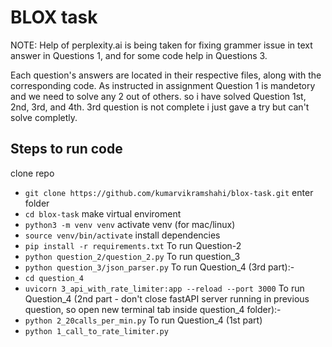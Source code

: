# BLOX task
NOTE: Help of perplexity.ai is being taken for fixing grammer issue in text answer in Questions 1, and for some code help in Questions 3.

Each question's answers are located in their respective files, along with the corresponding code.
As instructed in assignment Question 1 is mandetory and we need to solve any 2 out of others.
so i have solved Question 1st, 2nd, 3rd, and 4th. 3rd question is not complete i just gave a try but can't solve completly.

## Steps to run code
clone repo
* `git clone https://github.com/kumarvikramshahi/blox-task.git`
enter folder
* `cd blox-task` 
make virtual enviroment
* `python3 -m venv venv`
activate venv (for mac/linux)
* `source venv/bin/activate`
install dependencies
* `pip install -r requirements.txt`
To run Question-2 
* `python question_2/question_2.py`
To run question_3
* `python question_3/json_parser.py`
To run Question_4 (3rd part):-
* `cd question_4`
* `uvicorn 3_api_with_rate_limiter:app --reload --port 3000`
To run Question_4 (2nd part - don't close fastAPI server running in previous question, so open new terminal tab inside question_4 folder):-
* `python 2_20calls_per_min.py`
To run Question_4 (1st part)
* `python 1_call_to_rate_limiter.py`
